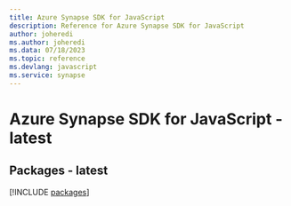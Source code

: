 ```yaml
---
title: Azure Synapse SDK for JavaScript
description: Reference for Azure Synapse SDK for JavaScript
author: joheredi
ms.author: joheredi
ms.data: 07/18/2023
ms.topic: reference
ms.devlang: javascript
ms.service: synapse
---
```

# Azure Synapse SDK for JavaScript - latest
## Packages - latest
[!INCLUDE [packages](synapse-index.md)]